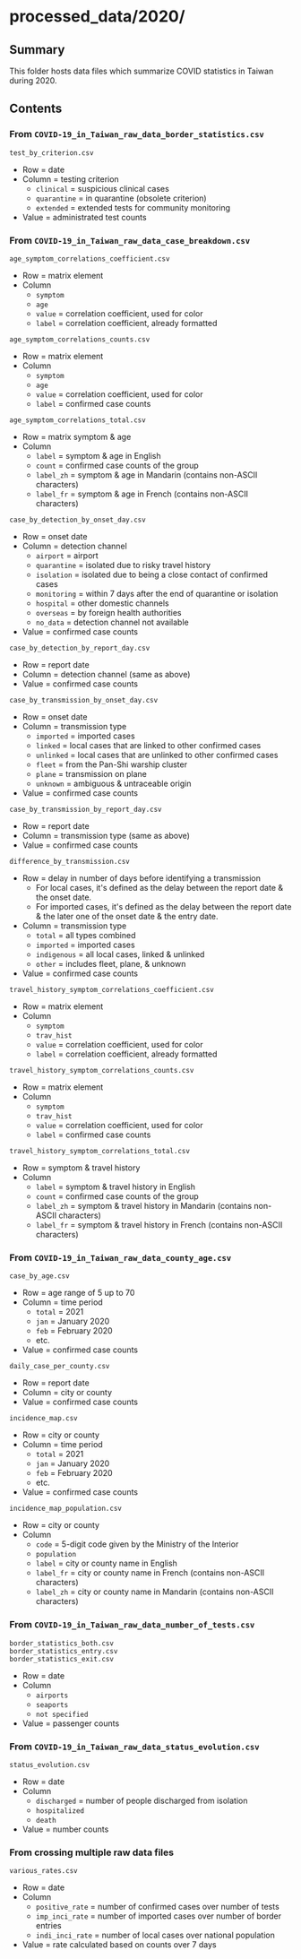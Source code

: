 processed_data/2020/
====================


Summary
-------

This folder hosts data files which summarize COVID statistics in Taiwan during 2020.


Contents
--------

### From `COVID-19_in_Taiwan_raw_data_border_statistics.csv`

`test_by_criterion.csv`
- Row = date
- Column = testing criterion
  - `clinical` = suspicious clinical cases
  - `quarantine` = in quarantine (obsolete criterion)
  - `extended` = extended tests for community monitoring
- Value = administrated test counts

### From `COVID-19_in_Taiwan_raw_data_case_breakdown.csv`

`age_symptom_correlations_coefficient.csv`
- Row = matrix element
- Column
  - `symptom`
  - `age`
  - `value` = correlation coefficient, used for color
  - `label` = correlation coefficient, already formatted

`age_symptom_correlations_counts.csv`
- Row = matrix element
- Column
  - `symptom`
  - `age`
  - `value` = correlation coefficient, used for color
  - `label` = confirmed case counts

`age_symptom_correlations_total.csv`
- Row = matrix symptom & age
- Column
  - `label` = symptom & age in English
  - `count` = confirmed case counts of the group
  - `label_zh` = symptom & age in Mandarin (contains non-ASCII characters)
  - `label_fr` = symptom & age in French (contains non-ASCII characters)

`case_by_detection_by_onset_day.csv`
- Row = onset date
- Column = detection channel
  - `airport` = airport
  - `quarantine` = isolated due to risky travel history
  - `isolation` = isolated due to being a close contact of confirmed cases
  - `monitoring` = within 7 days after the end of quarantine or isolation
  - `hospital` = other domestic channels
  - `overseas` = by foreign health authorities
  - `no_data` = detection channel not available
- Value = confirmed case counts

`case_by_detection_by_report_day.csv`
- Row = report date
- Column = detection channel (same as above)
- Value = confirmed case counts

`case_by_transmission_by_onset_day.csv`
- Row = onset date
- Column = transmission type
  - `imported` = imported cases 
  - `linked` = local cases that are linked to other confirmed cases
  - `unlinked` = local cases that are unlinked to other confirmed cases
  - `fleet` = from the Pan-Shi warship cluster
  - `plane` = transmission on plane
  - `unknown` = ambiguous & untraceable origin
- Value = confirmed case counts

`case_by_transmission_by_report_day.csv`
- Row = report date
- Column = transmission type (same as above)
- Value = confirmed case counts

`difference_by_transmission.csv`
- Row = delay in number of days before identifying a transmission
  - For local cases, it's defined as the delay between the report date & the onset date.
  - For imported cases, it's defined as the delay between the report date & the later one of the onset date & the entry date.
- Column = transmission type
  - `total` = all types combined
  - `imported` = imported cases
  - `indigenous` = all local cases, linked & unlinked
  - `other` = includes fleet, plane, & unknown
- Value = confirmed case counts

`travel_history_symptom_correlations_coefficient.csv`
- Row = matrix element
- Column
  - `symptom`
  - `trav_hist`
  - `value` = correlation coefficient, used for color
  - `label` = correlation coefficient, already formatted

`travel_history_symptom_correlations_counts.csv`
- Row = matrix element
- Column
  - `symptom`
  - `trav_hist`
  - `value` = correlation coefficient, used for color
  - `label` = confirmed case counts

`travel_history_symptom_correlations_total.csv`
- Row = symptom & travel history
- Column
  - `label` = symptom & travel history in English
  - `count` = confirmed case counts of the group
  - `label_zh` = symptom & travel history in Mandarin (contains non-ASCII characters)
  - `label_fr` = symptom & travel history in French (contains non-ASCII characters)

### From `COVID-19_in_Taiwan_raw_data_county_age.csv`

`case_by_age.csv`
- Row = age range of 5 up to 70
- Column = time period
  - `total` = 2021
  - `jan` = January 2020
  - `feb` = February 2020
  - etc.
- Value = confirmed case counts

`daily_case_per_county.csv`
- Row = report date
- Column = city or county
- Value = confirmed case counts

`incidence_map.csv`
- Row = city or county
- Column = time period
  - `total` = 2021
  - `jan` = January 2020
  - `feb` = February 2020
  - etc.
- Value = confirmed case counts

`incidence_map_population.csv`
- Row = city or county
- Column
  - `code` = 5-digit code given by the Ministry of the Interior
  - `population`
  - `label` = city or county name in English
  - `label_fr` = city or county name in French (contains non-ASCII characters)
  - `label_zh` = city or county name in Mandarin (contains non-ASCII characters)

### From `COVID-19_in_Taiwan_raw_data_number_of_tests.csv`

`border_statistics_both.csv`  
`border_statistics_entry.csv`  
`border_statistics_exit.csv`
- Row = date
- Column
  - `airports`
  - `seaports`
  - `not specified`
- Value = passenger counts

### From `COVID-19_in_Taiwan_raw_data_status_evolution.csv`

`status_evolution.csv`
- Row = date
- Column
  - `discharged` = number of people discharged from isolation
  - `hospitalized`
  - `death`
- Value = number counts

### From crossing multiple raw data files

`various_rates.csv`
- Row = date
- Column
  - `positive_rate` = number of confirmed cases over number of tests
  - `imp_inci_rate` = number of imported cases over number of border entries
  - `indi_inci_rate` = number of local cases over national population
- Value = rate calculated based on counts over 7 days
